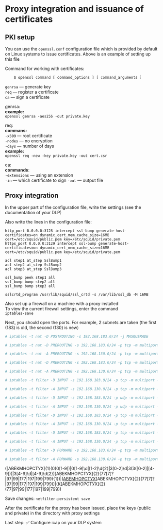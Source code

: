 # Proxy integration and issuance of certificates

## PKI setup

You can use the `openssl.conf` configuration file which is provided by default on Linux systems to issue certificates. Above is an example of setting up this file    

Command for working with certificates:    
```bash
	$ openssl command [ command_options ] [ command_arguments ]
````

`genrsa` — generate key    
`req` — register a certificate    
`ca` — sign a certificate    

genrsa:    
	**example:**    
		`openssl genrsa -aes256 -out private.key`    
    
req:    
	**commans:**    
		`-x509` — root certificate    
		`-nodes` — no encryption    
		`-days` — number of days    
	**example:**    
		`openssl req -new -key private.key -out cert.csr`    
    
ca:    
	**commands:**    
		`-extensions` — using an extension    
		`-in` — which certificate to sign
		`-out` — output file
    
## Proxy integration

In the upper part of the configuration file, write the settings (see the documentation of your DLP)    
    
Also write the lines in the configuration file:    
    
```
http_port 0.0.0.0:3128 intercept ssl-bump generate-host-certificates=on dynamic_cert_mem_cache_size=16MB  cert=/etc/squid/public.pem key=/etc/squid/private.pem    
https_port 0.0.0.0:3129 intercept ssl-bump generate-host-certificates=on dynamic_cert_mem_cache_size=16MB  cert=/etc/squid/public.pem key=/etc/squid/private.pem    
    
acl step1 at_step SslBump1    
acl step2 at_step SslBump2    
acl step3 at_step SslBump3    
    
ssl_bump peek step1 all    
ssl_bump bump step2 all    
ssl_bump bump step3 all    
    
sslcrtd_program /usr/lib/squid/ssl_crtd -s /var/lib/ssl_db -M 16MB    
```
    
Also set up a firewall on a machine with a proxy installed    
To view the current firewall settings, enter the command    
`iptables-save`    
    
Next, you should open the ports. For example, 2 subnets are taken (the first (183) is old, the second (130) is new)    
```bash
# iptables -t nat -D POSTROUTING -s 192.168.183.0/24 -j MASQUERADE

# iptables -t nat -D PREROUTING -s 192.168.183.0/24 -p tcp -m multiport --dports 80,8080 -j REDIRECT --to-ports 3128

# iptables -t nat -A PREROUTING -s 192.168.130.0/24 -p tcp -m multiport --dports 80,8080 -j REDIRECT --to-ports 3128

# iptables -t nat -D PREROUTING -s 192.168.183.0/24 -p tcp -m multiport --dports 443 -j REDIRECT --to-ports 3129

# iptables -t nat -A PREROUTING -s 192.168.130.0/24 -p tcp -m multiport --dports 443 -j REDIRECT --to-ports 3129

# iptables -t filter -D INPUT -s 192.168.183.0/24 -p tcp -m multiport --ports 53 -j ACCEPT

# iptables -t filter -A INPUT -s 192.168.130.0/24 -p tcp -m multiport --ports 53 -j ACCEPT

# iptables -t filter -D INPUT -s 192.168.183.0/24 -p udp -m multiport --ports 53 -j ACCEPT

# iptables -t filter -A INPUT -s 192.168.130.0/24 -p udp -m multiport --ports 53 -j ACCEPT

# iptables -t filter -D INPUT -s 192.168.183.0/24 -p tcp -m multiport --ports 3128 -j ACCEPT

# iptables -t filter -A INPUT -s 192.168.130.0/24 -p tcp -m multiport --ports 3128 -j ACCEPT

# iptables -t filter -D INPUT -s 192.168.183.0/24 -p tcp -m multiport --ports 3129 -j ACCEPT

# iptables -t filter -A INPUT -s 192.168.130.0/24 -p tcp -m multiport --ports 3129 -j ACCEPT

# iptables -t filter -D FORWARD -s 192.168.183.0/24 -p tcp -m multiport --ports 110,5190,25,21 -j ACCEPT

# iptables -t filter -A FORWARD -s 192.168.130.0/24 -p tcp -m multiport --ports 110,5190,25,21 -j ACCEPT 

```


([АВЕКМНОРСТУХ]{1}(0(0[1-9])|0[1-9]\d|[1-2]\d{2}|3[0-2]\d|3(3([0-2]|[4-9]))|3[4-9]\d|[4-9]\d{2})[АВЕКМНОРСТУХ]{2}(77[7]?|97|99|177|197|199|799){1})|([АВЕМНОРСТУХ](333)[АВЕКМНОРСТУХ]{2}(77[7]?|97|99|177|197|199|799))|([К](333)[АВЕКМНОРСТУХ]{2}(77|97|99|177|197|199|799))

Save changes:
`netfilter-persistent save`


After the certificate for the proxy has been issued, place the keys (public and private) in the directory with proxy settings    
    
Last step: :white_check_mark: Configure icap on your DLP system